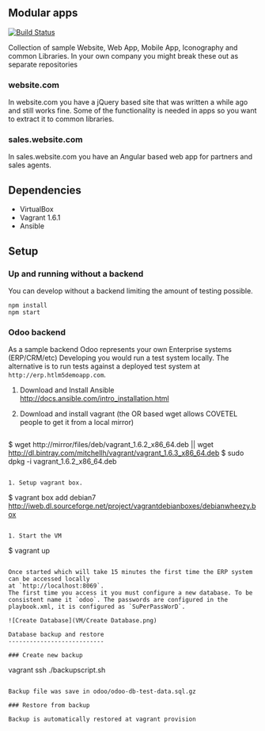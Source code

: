 ## Modular apps

[![Build Status](https://travis-ci.org/ignorethegap/modular-apps.svg)](https://travis-ci.org/ignorethegap/modular-apps)

Collection of sample Website, Web App, Mobile App, Iconography and common Libraries.
In your own company you might break these out as separate repositories

### website.com

In website.com you have a jQuery based site that was written a while ago and still works fine.
Some of the functionality is needed in apps so you want to extract it to common libraries.

### sales.website.com

In sales.website.com you have an Angular based web app for partners and sales agents.


Dependencies
------------

* VirtualBox
* Vagrant 1.6.1
* Ansible

Setup
-----

### Up and running without a backend

You can develop without a backend limiting the amount of testing possible.

```
npm install
npm start
```

### Odoo backend

As a sample backend Odoo represents your own Enterprise systems (ERP/CRM/etc)
Developing you would run a test system locally. The alternative is to run tests
against a deployed test system at `http://erp.htlm5demoapp.com`.

1. Download and Install Ansible http://docs.ansible.com/intro_installation.html


1. Download and install vagrant (the OR based wget allows COVETEL people to get it from a local mirror)

   ```
$ wget http://mirror/files/deb/vagrant_1.6.2_x86_64.deb || wget http://dl.bintray.com/mitchellh/vagrant/vagrant_1.6.3_x86_64.deb
$ sudo dpkg -i vagrant_1.6.2_x86_64.deb

   ```

1. Setup vagrant box.

   ```
$ vagrant box add debian7 http://iweb.dl.sourceforge.net/project/vagrantdebianboxes/debianwheezy.box

   ```

1. Start the VM

   ```
$ vagrant up
   ```

Once started which will take 15 minutes the first time the ERP system can be accessed locally
at `http://localhost:8069`.   
The first time you access it you must configure a new database. To be consistent name it `odoo`. The passwords are configured in the playbook.xml, it is configured as `SuPerPassWorD`.

![Create Database](VM/Create Database.png)

Database backup and restore
---------------------------

### Create new backup
```
vagrant ssh
./backupscript.sh 
```

Backup file was save in odoo/odoo-db-test-data.sql.gz

### Restore from backup

Вackup is automatically restored at vagrant provision